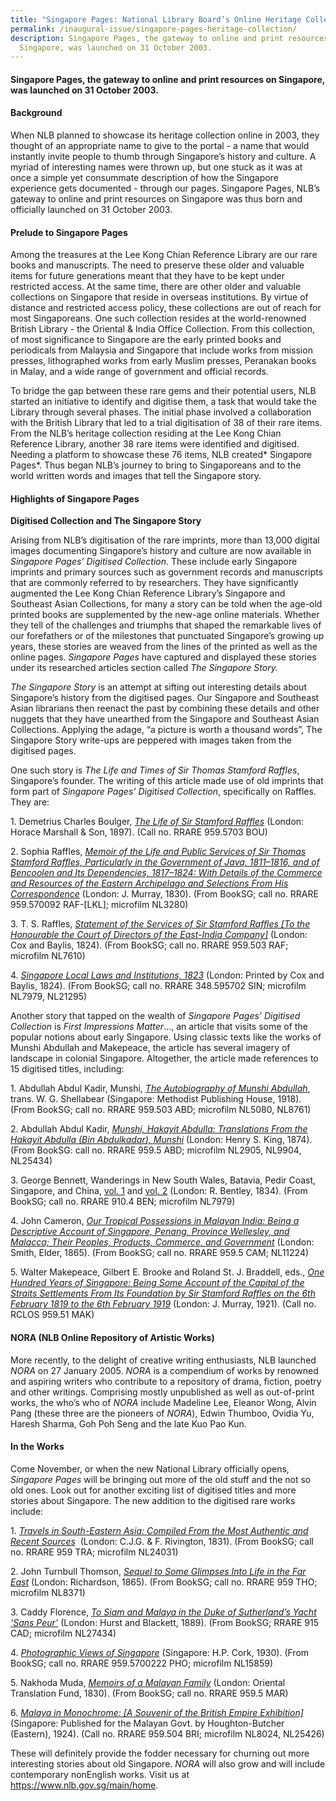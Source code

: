```yaml
---
title: "Singapore Pages: National Library Board’s Online Heritage Collection"
permalink: /inaugural-issue/singapore-pages-heritage-collection/
description: Singapore Pages, the gateway to online and print resources on
  Singapore, was launched on 31 October 2003.
---
```

#### Singapore Pages, the gateway to online and print resources on Singapore, was launched on 31 October 2003.

#### **Background**
When NLB planned to showcase its heritage collection online in 2003, they thought of an appropriate name to give to the portal - a name that would instantly invite people to thumb through Singapore’s history and culture. A myriad of interesting names were thrown up, but one stuck as it was at once a simple yet consummate description of how the Singapore experience gets documented - through our pages. Singapore Pages, NLB’s gateway to online and print resources on Singapore was thus born and officially launched on 31 October 2003.

#### **Prelude to Singapore Pages**
Among the treasures at the Lee Kong Chian Reference Library are our rare books and manuscripts. The need to preserve these older and valuable items for future generations meant that they have to be kept under restricted access. At the same time, there are other older and valuable collections on Singapore that reside in overseas institutions. By virtue of distance and restricted access policy, these collections are out of reach for most Singaporeans. One such collection resides at the world-renowned British Library - the Oriental &amp; India Office Collection. From this collection, of most significance to Singapore are the early printed books and periodicals from Malaysia and Singapore that include works from mission presses, lithographed works from early Muslim presses, Peranakan books in Malay, and a wide range of government and official records.

To bridge the gap between these rare gems and their potential users, NLB started an initiative to identify and digitise them, a task that would take the Library through several phases. The initial phase involved a collaboration with the British Library that led to a trial digitisation of 38 of their rare items. From the NLB’s heritage collection residing at the Lee Kong Chian Reference Library, another 38 rare items were identified and digitised. Needing a platform to showcase these 76 items, NLB created* Singapore Pages*. Thus began NLB’s journey to bring to Singaporeans and to the world written words and images that tell the Singapore story.

#### **Highlights of Singapore Pages**
**Digitised Collection and The Singapore Story**

Arising from NLB’s digitisation of the rare imprints, more than 13,000 digital images documenting Singapore’s history and culture are now available in *Singapore Pages’ Digitised Collection*. These include early Singapore imprints and primary sources such as government records and manuscripts that are commonly referred to by researchers. They have significantly augmented the Lee Kong Chian Reference Library’s Singapore and Southeast Asian Collections, for many a story can be told when the age-old printed books are supplemented by the new-age online materials. Whether they tell of the challenges and triumphs that shaped the remarkable lives of our forefathers or of the milestones that punctuated Singapore’s growing up years, these stories are weaved from the lines of the printed as well as the online pages. *Singapore Pages* have captured and displayed these stories under its researched articles section called *The Singapore Story.*

*The Singapore Story* is an attempt at sifting out interesting details about Singapore’s history from the digitised pages. Our Singapore and Southeast Asian librarians then reenact the past by combining these details and other nuggets that they have unearthed from the Singapore and Southeast Asian Collections. Applying the adage, “a picture is worth a thousand words”, The Singapore Story write-ups are peppered with images taken from the digitised pages.

One such story is *The Life and Times of Sir Thomas Stamford Raffles*, Singapore’s founder. The writing of this article made use of old imprints that form part of *Singapore Pages’ Digitised Collection*, specifically on Raffles. They are:

1\. Demetrius Charles Boulger, _[The Life of Sir Stamford Raffles](https://eservice.nlb.gov.sg/item_holding.aspx?bid=202641847)_ (London: Horace Marshall &amp; Son, 1897). (Call no. RRARE 959.5703 BOU)

2\. Sophia Raffles, _[Memoir of the Life and Public Services of Sir Thomas Stamford Raffles, Particularly in the Government of Java, 1811–1816, and of Bencoolen and Its Dependencies, 1817–1824: With Details of the Commerce and Resources of the Eastern Archipelago and Selections From His Correspondence](https://eresources.nlb.gov.sg/printheritage/detail/6dd159de-811f-4012-9b43-01676a9c49a7.aspx)_ (London: J. Murray, 1830). (From BookSG; call no. RRARE 959.570092 RAF-\[LKL\]; microfilm NL3280)

3\. T. S. Raffles, _[Statement of the Services of Sir Stamford Raffles \[To the Honourable the Court of Directors of the East-India Company\]](https://eresources.nlb.gov.sg/printheritage/detail/b6eedb27-ffda-4089-aeb3-403707cb7066.aspx)_ (London: Cox and Baylis, 1824). (From BookSG; call no. RRARE 959.503 RAF; microfilm NL7610)

4\. _[Singapore Local Laws and Institutions, 1823](https://eresources.nlb.gov.sg/printheritage/detail/172092b4-46bf-4ede-bbf2-ff311f4f5b3a.aspx)_ (London: Printed by Cox and Baylis, 1824). (From BookSG; call no. RRARE 348.595702 SIN; microfilm NL7979, NL21295)

Another story that tapped on the wealth of *Singapore Pages’ Digitised Collection* is *First Impressions Matter*..., an article that visits some of the popular notions about early Singapore. Using classic texts like the works of Munshi Abdullah and Makepeace, the article has several imagery of landscape in colonial Singapore. Altogether, the article made references to 15 digitised titles, including:

1\. Abdullah Abdul Kadir, Munshi, _[The Autobiography of Munshi Abdullah](https://eresources.nlb.gov.sg/printheritage/detail/86a4c1e0-0283-465e-9bfe-a334e5773db5.aspx)_, trans. W. G. Shellabear (Singapore: Methodist Publishing House, 1918). (From BookSG; call no. RRARE 959.503 ABD; microfilm NL5080, NL8761)

2\. Abdullah Abdul Kadir, _[Munshi, Hakayit Abdulla: Translations From the Hakayit Abdulla (Bin Abdulkadar), Munshi](https://eresources.nlb.gov.sg/printheritage/detail/f8ee2ea7-447e-4075-98c8-f5b2d4f83e0e.aspx)_ (London: Henry S. King, 1874). (From BookSG: call no. RRARE 959.5 ABD; microfilm NL2905, NL9904, NL25434)

3\. George Bennett, Wanderings in New South Wales, Batavia, Pedir Coast, Singapore, and China, [vol. 1](https://eresources.nlb.gov.sg/printheritage/detail/7e428755-f119-49f7-b78a-987a2ec36ca1.aspx) and [vol. 2](https://eresources.nlb.gov.sg/printheritage/detail/1e01ed12-fab7-432c-8743-12b9fc3c93d5.aspx) (London: R. Bentley, 1834). (From BookSG; call no. RRARE 910.4 BEN; microfilm NL7979)

4\. John Cameron, _[Our Tropical Possessions in Malayan India: Being a Descriptive Account of Singapore, Penang, Province Wellesley, and Malacca; Their Peoples, Products, Commerce, and Government](https://eresources.nlb.gov.sg/printheritage/detail/7658c549-f1c5-47c7-b8b6-831f7eb90c58.aspx)_ (London: Smith, Elder, 1865). (From BookSG; call no. RRARE 959.5 CAM; NL11224)

5\. Walter Makepeace, Gilbert E. Brooke and Roland St. J. Braddell, eds., _[One Hundred Years of Singapore: Being Some Account of the Capital of the Straits Settlements From Its Foundation by Sir Stamford Raffles on the 6th February 1819 to the 6th February 1919](https://eservice.nlb.gov.sg/item_holding.aspx?bid=4183132)_ (London: J. Murray, 1921). (Call no. RCLOS 959.51 MAK)

#### **NORA (NLB Online Repository of Artistic Works)**
More recently, to the delight of creative writing enthusiasts, NLB launched *NORA* on 27 January 2005. *NORA* is a compendium of works by renowned and aspiring writers who contribute to a repository of drama, fiction, poetry and other writings. Comprising mostly unpublished as well as out-of-print works, the who’s who of *NORA* include Madeline Lee, Eleanor Wong, Alvin Pang (these three are the pioneers of *NORA*), Edwin Thumboo, Ovidia Yu, Haresh Sharma, Goh Poh Seng and the late Kuo Pao Kun.

#### **In the Works**

Come November, or when the new National Library officially opens, *Singapore Pages* will be bringing out more of the old stuff and the not so old ones. Look out for another exciting list of digitised titles and more stories about Singapore. The new addition to the digitised rare works include:
   
1\. _[Travels in South-Eastern Asia: Compiled From the Most Authentic and Recent Sources](https://eresources.nlb.gov.sg/printheritage/detail/73a47cd3-75f8-4b90-b631-b8c6233af334.aspx)_ &nbsp;(London: C.J.G. &amp; F. Rivington, 1831). (From BookSG; call no. RRARE 959 TRA; microfilm NL24031)

2\. John Turnbull Thomson, _[Sequel to Some Glimpses Into Life in the Far East](https://eresources.nlb.gov.sg/printheritage/detail/0aef19fc-8244-4a50-9132-742025bd1d44.aspx)_ (London: Richardson, 1865). (From BookSG; call no. RRARE 959 THO; microfilm NL8371)

3\. Caddy Florence, _[To Siam and Malaya in the Duke of Sutherland’s Yacht ‘Sans Peur’](https://eresources.nlb.gov.sg/printheritage/detail/0a4a9320-10da-448e-87b1-f749f74252bb.aspx)_ (London: Hurst and Blackett, 1889). (From BookSG; RRARE 915 CAD; microfilm NL27434)

4\. _[Photographic Views of Singapore](https://eresources.nlb.gov.sg/printheritage/detail/87bd628a-cf80-42ce-8c35-275ad470c3b6.aspx)_ (Singapore: H.P. Cork, 1930). (From BookSG; call no. RRARE 959.5700222 PHO; microfilm NL15859)

5\. Nakhoda Muda, _[Memoirs of a Malayan Family](https://eresources.nlb.gov.sg/printheritage/detail/471a8603-6087-47d1-a903-4d4fdbcad747.aspx)_ (London: Oriental Translation Fund, 1830). (From BookSG; call no. RRARE 959.5 MAR)

6\. _[Malaya in Monochrome: \[A Souvenir of the British Empire Exhibition\]](https://eservice.nlb.gov.sg/item_holding.aspx?bid=4979943)_ (Singapore: Published for the Malayan Govt. by Houghton-Butcher (Eastern), 1924). (Call no. RRARE 959.504 BRI; microfilm NL8024, NL25426)

These will definitely provide the fodder necessary for churning out more interesting stories about old Singapore. *NORA* will also grow and will include contemporary nonEnglish works. Visit us at <a href="https://www.nlb.gov.sg/main/home">https://www.nlb.gov.sg/main/home</a>.




